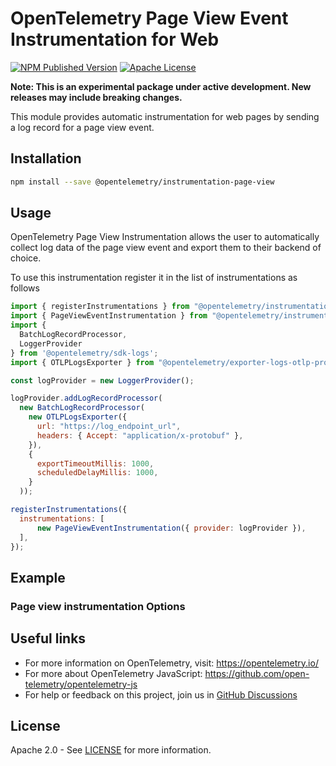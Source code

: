 # OpenTelemetry Page View Event Instrumentation for Web

[![NPM Published Version][npm-img]][npm-url]
[![Apache License][license-image]][license-image]

**Note: This is an experimental package under active development. New releases may include breaking changes.**

This module provides automatic instrumentation for web pages by sending a log record for a page view event.

## Installation

```bash
npm install --save @opentelemetry/instrumentation-page-view
```

## Usage

OpenTelemetry Page View Instrumentation allows the user to automatically collect log data of the page view event and export them to their backend of choice.

To use this instrumentation register it in the list of instrumentations as follows

```js
import { registerInstrumentations } from "@opentelemetry/instrumentation";
import { PageViewEventInstrumentation } from "@opentelemetry/instrumentation-page-view";
import {
  BatchLogRecordProcessor,
  LoggerProvider
} from '@opentelemetry/sdk-logs';
import { OTLPLogsExporter } from "@opentelemetry/exporter-logs-otlp-proto";

const logProvider = new LoggerProvider();

logProvider.addLogRecordProcessor(
  new BatchLogRecordProcessor(
    new OTLPLogsExporter({
      url: "https://log_endpoint_url",
      headers: { Accept: "application/x-protobuf" },
    }),
    {
      exportTimeoutMillis: 1000,
      scheduledDelayMillis: 1000,
    }
  ));

registerInstrumentations({
  instrumentations: [
      new PageViewEventInstrumentation({ provider: logProvider }),
  ],
});

```

## Example

### Page view instrumentation Options

## Useful links

- For more information on OpenTelemetry, visit: <https://opentelemetry.io/>
- For more about OpenTelemetry JavaScript: <https://github.com/open-telemetry/opentelemetry-js>
- For help or feedback on this project, join us in [GitHub Discussions][discussions-url]

## License

Apache 2.0 - See [LICENSE][license-url] for more information.

[discussions-url]: https://github.com/open-telemetry/opentelemetry-js/discussions
[license-url]: https://github.com/open-telemetry/opentelemetry-js/blob/main/LICENSE
[license-image]: https://img.shields.io/badge/license-Apache_2.0-green.svg?style=flat
[npm-url]: https://www.npmjs.com/package/@opentelemetry/instrumentation-http
[npm-img]: https://badge.fury.io/js/%40opentelemetry%2Finstrumentation-http.svg
